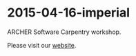 2015-04-16-imperial
===================

ARCHER Software Carpentry workshop.

Please visit our [website](http://hpcarcher.github.io/2015-04-16-imperial/).
